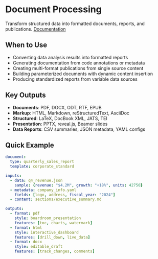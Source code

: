 # Document Processing
Transform structured data into formatted documents, reports, and publications. [Documentation](https://github.com/noizu/npl-fim/docs/document-processing)

## When to Use
- Converting data analysis results into formatted reports
- Generating documentation from code annotations or metadata
- Creating multi-format publications from single source content
- Building parameterized documents with dynamic content insertion
- Producing standardized reports from variable data sources

## Key Outputs
- **Documents**: PDF, DOCX, ODT, RTF, EPUB
- **Markup**: HTML, Markdown, reStructuredText, AsciiDoc
- **Structured**: LaTeX, DocBook XML, JATS, TEI
- **Presentation**: PPTX, reveal.js, Beamer slides
- **Data Reports**: CSV summaries, JSON metadata, YAML configs

## Quick Example
```yaml
document:
  type: quarterly_sales_report
  template: corporate_standard

inputs:
  - data: q4_revenue.json
    sample: {revenue: "$4.2M", growth: "+18%", units: 42750}
  - metadata: company_info.yaml
    fields: [logo, address, fiscal_year: "2024"]
  - content: sections/executive_summary.md

outputs:
  - format: pdf
    style: boardroom_presentation
    features: [toc, charts, watermark]
  - format: html
    style: interactive_dashboard
    features: [drill_down, live_data]
  - format: docx
    style: editable_draft
    features: [track_changes, comments]
```